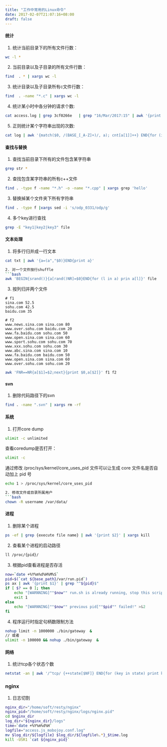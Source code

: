 ```yaml
---
title: "工作中常用的Linux命令"
date: 2017-02-07T21:07:16+08:00
draft: false
---
```

#### 统计

1. 统计当前目录下的所有文件行数：
```bash
wc -l *
```
2. 当前目录以及子目录的所有文件行数：
```bash
find  . * | xargs wc -l
```
3. 统计目录以及子目录所有c文件行数：
```bash
find  . -name "*.c" | xargs wc -l
```

4. 统计某小时中各分钟的请求个数:
```bash
cat access.log | grep 3cf0266e   | grep "16/Mar/2017:15" | awk '{print $4}' | awk -F':' '{sum[$3]++}END{for (i in sum) print i, sum[i]}' | sort -k1
```

5. 正则统计某个字符串出现的次数:
```bash
cat log | awk '{match($0, /(BASE_[_A-Z]+)/, a); cnt[a[1]]++} END{for (i in cnt) {print i"\t"cnt[i]}}'
```

#### 查找与替换

1. 查找当前目录下所有的文件包含某字符串
```bash
grep str *
```
2. 查找包含某字符串的所有c++文件
```bash
find . -type f -name "*.h" -o -name "*.cpp" | xargs grep 'hello'
```

3. 替换掉某个文件夹下所有字符串
```bash
find . -type f |xargs sed -i 's/odp_0331/odp/g'
```

4. 多个key进行查找
```bash
grep -E "key1|key2|key3" file
```

#### 文本处理

1. 将多行归并成一行文本
```bash
cat txt | awk '{a=(a","$0)}END{print a}'

2. 对一个文件按行shuffle
```bash
awk 'BEGIN{srand()}{a[rand()NR]=$0}END{for (l in a) prin a[l]}' file
```

3. 按列归并两个文件

```
# f1
sina.com 52.5
sohu.com 42.5
baidu.com 35

# f2
www.news.sina.com sina.com 80
www.over.sohu.com baidu.com 20
www.fa.baidu.com sohu.com 50
www.open.sina.com sina.com 60
www.sport.sohu.com sohu.com 70
www.xxx.sohu.com sohu.com 30
www.abc.sina.com sina.com 10
www.fa.baidu.com baidu.com 50
www.open.sina.com sina.com 60
www.over.sohu.com sohu.com 20
```

```bash
awk 'FNR==NR{a[$1]=$2;next}{print $0,a[$2]}' f1 f2
```

#### svn

1. 删除代码路径下的svn
```bash
find . -name ".svn" | xargs rm -rf
```

#### 系统

1. 打开core dump
```bash
ulimit -c unlimited
```
查看coredump是否打开：
```bash
ulimit -c
```
通过修改 /proc/sys/kernel/core_uses_pid 文件可以让生成 core 文件名是否自动加上 pid 号
```bash
echo 1 > /proc/sys/kernel/core_uses_pid

2. 修改文件或目录所属用户
```bash
chown -R username /var/data/
```

#### 进程

1. 删除某个进程
```bash
ps -ef | grep {execute file name} | awk '{print $2}' | xargs kill
```

2. 查看某个进程的启动路径
```bash
ll /proc/{pid}/
```

3. 根据pid查看进程是否存活
```bash
now=`date +%Y%m%d%H%M%S`
pid=$(`cat ${base_path}/var/run.pid`)
ps ax | awk '{print $1}' | grep "^${pid}$"
if [ $? == 0 ]; then
    echo "[WARNNING]""$now"" run.sh is already running, stop this script." >&2
    exit 1
else
    echo "[WARNNING]""$now"" previous pid[""$pid"" failed!" >&2
fi
```

4. 程序运行时指定句柄数限制方法
```bash
nohup limit -n 1000000 ./bin/gateway  &
// 或者
ulimit -n 100000 && nohup ./bin/gateway  &
```

#### 网络

1. 统计tcp各个状态个数
```bash
netstat -an | awk '/^tcp/ {++state[$NF]} END{for (key in state) print key,"\t",state[key]}'
```

### nginx

1. 日志切割
```bash
nginx_dir="/home/soft/resty/nginx"
nginx_pid="/home/soft/resty/nginx/logs/nginx.pid"
cd $nginx_dir
log_dir="${nginx_dir}/logs"
time=`date +%Y%m%d%H`
logfile="access.js_mobojoy.conf.log"
mv $log_dir/${logfile} $log_dir/${logfile%.*}_$time.log
kill -USR1 `cat ${nginx_pid}`
```
